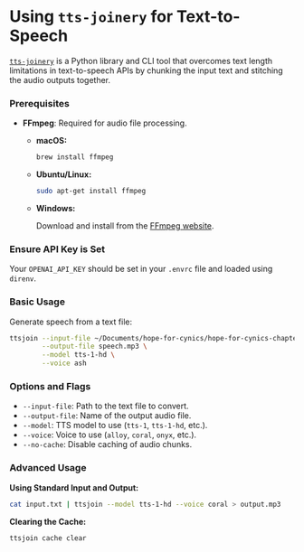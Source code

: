 # Using `tts-joinery` for Text-to-Speech

[`tts-joinery`](https://github.com/drien/tts-joinery) is a Python library and CLI tool that overcomes text length limitations in text-to-speech APIs by chunking the input text and stitching the audio outputs together.

### Prerequisites

- **FFmpeg**: Required for audio file processing.

  - **macOS:**

    ```bash
    brew install ffmpeg
    ```

  - **Ubuntu/Linux:**

    ```bash
    sudo apt-get install ffmpeg
    ```

  - **Windows:**

    Download and install from the [FFmpeg website](https://ffmpeg.org/download.html).

### Ensure API Key is Set

Your `OPENAI_API_KEY` should be set in your `.envrc` file and loaded using `direnv`.

### Basic Usage

Generate speech from a text file:

```bash
ttsjoin --input-file ~/Documents/hope-for-cynics/hope-for-cynics-chapter-01-signs-and-symptoms.txt \
        --output-file speech.mp3 \
        --model tts-1-hd \
        --voice ash
```

### Options and Flags

- `--input-file`: Path to the text file to convert.
- `--output-file`: Name of the output audio file.
- `--model`: TTS model to use (`tts-1`, `tts-1-hd`, etc.).
- `--voice`: Voice to use (`alloy`, `coral`, `onyx`, etc.).
- `--no-cache`: Disable caching of audio chunks.

### Advanced Usage

**Using Standard Input and Output:**

```bash
cat input.txt | ttsjoin --model tts-1-hd --voice coral > output.mp3
```

**Clearing the Cache:**

```bash
ttsjoin cache clear
```
